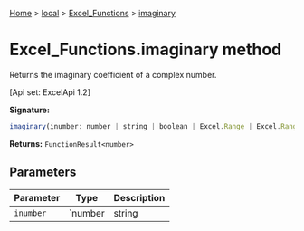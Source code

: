 [Home](./index) &gt; [local](local.md) &gt; [Excel\_Functions](local.excel_functions.md) &gt; [imaginary](local.excel_functions.imaginary.md)

# Excel\_Functions.imaginary method

Returns the imaginary coefficient of a complex number. 

 \[Api set: ExcelApi 1.2\]

**Signature:**
```javascript
imaginary(inumber: number | string | boolean | Excel.Range | Excel.RangeReference | Excel.FunctionResult<any>): FunctionResult<number>;
```
**Returns:** `FunctionResult<number>`

## Parameters

|  Parameter | Type | Description |
|  --- | --- | --- |
|  `inumber` | `number | string | boolean | Excel.Range | Excel.RangeReference | Excel.FunctionResult<any>` |  |

